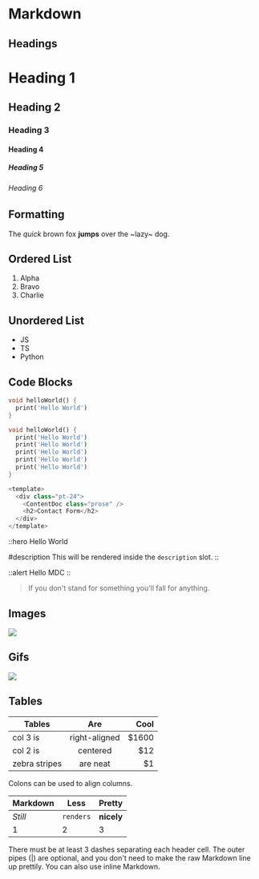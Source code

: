 


# Markdown


## Headings

# Heading 1
## Heading 2
### Heading 3
#### Heading 4
##### Heading 5
###### Heading 6

## Formatting

The _quick_ brown fox **jumps** over the ~lazy~ dog.

## Ordered List

1. Alpha
2. Bravo
3. Charlie

## Unordered List

- JS
- TS
- Python

## Code Blocks

```dart [src/index.js] {2-3}
void helloWorld() {
  print('Hello World')
}
```

```dart [src/index.js] {2-5}
void helloWorld() {
  print('Hello World')
  print('Hello World')
  print('Hello World')
  print('Hello World')
  print('Hello World')
}
```

```javascript [./pages/index.vue] {3-5}
<template>
  <div class="pt-24">
    <ContentDoc class="prose" />
    <h2>Contact Form</h2>
  </div>
</template>
```

::hero
Hello World

#description
This will be rendered inside the `description` slot.
::

::alert
Hello MDC
::





> If you don't stand for something you'll fall for anything.

## Images

![](https://imgs.xkcd.com/comics/ten_thousand_2x.png)

## Gifs

![](https://i.giphy.com/media/4pMX5rJ4PYAEM/giphy.webp)


## Tables


| Tables        | Are           | Cool  |
| ------------- |:-------------:| -----:|
| col 3 is      | right-aligned | $1600 |
| col 2 is      | centered      |   $12 |
| zebra stripes | are neat      |    $1 |

Colons can be used to align columns.

Markdown | Less | Pretty
--- | --- | ---
*Still* | `renders` | **nicely**
1 | 2 | 3

There must be at least 3 dashes separating each header cell.
The outer pipes (|) are optional, and you don't need to make the 
raw Markdown line up prettily. You can also use inline Markdown.